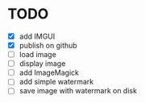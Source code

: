 # TODO

 - [x] add IMGUI
 - [x] publish on github
 - [ ] load image
 - [ ] display image
 - [ ] add ImageMagick
 - [ ] add simple watermark
 - [ ] save image with watermark on disk
